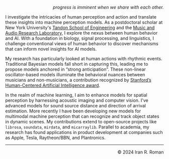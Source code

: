 <p align="right"><i>
progress is imminent when we share with each other.
</i></p>

I investigate the intricacies of human perception and action and translate these insights into machine perception models. As a postdoctoral scholar at New York University's [Tandon School of Engineering](https://cusp.nyu.edu/profiles/iran-roman/) and the [Music and Audio Research Laboratory](https://steinhardt.nyu.edu/people/iran-r-roman), I explore the nexus between human behavior and AI. With a foundation in biology, signal processing, and linguistics, I challenge conventional views of human behavior to discover mechanisms that can inform novel insights for AI models.

My research has particularly looked at human actions with rhythmic events. Traditional Bayesian models fall short in capturing this, leading me to propose models anchored in “strong anticipation”. These non-linear oscillator-based models illuminate the behavioral nuances between musicians and non-musicians, a contribution recognized by [Stanford’s Human-Centered Artificial Intelligence award](https://stanforddaily.com/2019/05/01/stanfords-human-centered-ai-institute-awards-30-seed-grants/).

In the realm of machine learning, I aim to enhance models for spatial perception by harnessing acoustic imaging and computer vision. I've advanced models for sound source distance and direction of arrival estimation. More recently I have been developing new models for multimodal machine perception that can recognize and track object states in dynamic scenes. My contributions extend to open-source projects like `librosa`, `soundata`, `mirdata`, and `micarraylib`. Parallel to academia, my research has found applications in product development at companies such as Apple, Tesla, Raytheon/BBN, and Plantronics.

---
<p align="right">
&copy; 2024 Iran R. Roman
</p>
